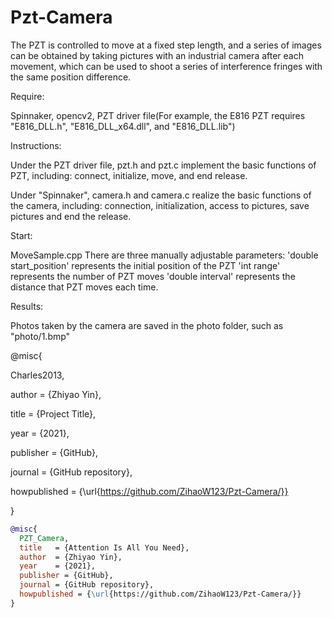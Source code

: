 # Pzt-Camera
The PZT is controlled to move at a fixed step length, and a series of images can be obtained by taking pictures with an industrial camera after each movement, which can be used to shoot a series of interference fringes with the same position difference.

Require:

Spinnaker, opencv2, PZT driver file(For example, the E816 PZT requires "E816_DLL.h", "E816_DLL_x64.dll", and "E816_DLL.lib")

Instructions:

Under the PZT driver file, pzt.h and pzt.c implement the basic functions of PZT, including: connect, initialize, move, and end release.

Under "Spinnaker", camera.h and camera.c realize the basic functions of the camera, including: connection, initialization, access to pictures, save pictures and end the release.

Start:

MoveSample.cpp
There are three manually adjustable parameters:
'double start_position' represents the initial position of the PZT
'int range' represents the number of PZT moves
'double interval' represents the distance that PZT moves each time.

Results:

Photos taken by the camera are saved in the photo folder, such as "photo/1.bmp"


@misc{

  Charles2013,

  author = {Zhiyao Yin},
  
  title = {Project Title},
  
  year = {2021},
  
  publisher = {GitHub},
  
  journal = {GitHub repository},
  
  howpublished = {\url{https://github.com/ZihaoW123/Pzt-Camera/}}
  
}

```bibtex
@misc{
  PZT_Camera,
  title   = {Attention Is All You Need},
  author  = {Zhiyao Yin},
  year    = {2021},
  publisher = {GitHub},
  journal = {GitHub repository},
  howpublished = {\url{https://github.com/ZihaoW123/Pzt-Camera/}}
}
```
